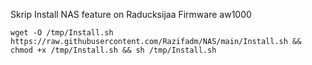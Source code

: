 Skrip Install NAS feature on Raducksijaa Firmware aw1000

```
wget -O /tmp/Install.sh https://raw.githubusercontent.com/Razifadm/NAS/main/Install.sh && chmod +x /tmp/Install.sh && sh /tmp/Install.sh
```
